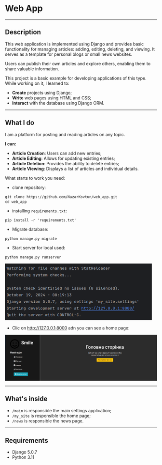 # Web App

<hr>

## Description
This web application is implemented using Django and provides basic functionality 
for managing articles: adding, editing, deleting, and viewing. It serves as a template 
for personal blogs or small news websites.

Users can publish their own articles and explore others, enabling them to share valuable information.

This project is a basic example for developing applications of this type. While working on it, I learned to:
- **Create** projects using Django;
- **Write** web pages using HTML and CSS;
- **Interact** with the database using Django ORM.

<hr>

## What I do
I am a platform for posting and reading articles on any topic.

**I can:**
- **Article Creation**: Users can add new entries;
- **Article Editing**: Allows for updating existing entries;
- **Article Deletion**: Provides the ability to delete entries;
- **Article Viewing**: Displays a list of articles and individual details.


What starts to work you need:
- clone repository:
```commandline
git clone https://github.com/NazarKovtun/web_app.git
cd web_app
```
- installing `requirements.txt`:
```commandline
pip install -r 'requirements.txt'
```
- Migrate database:
```commandline
python manage.py migrate
```
- Start server for local used:
```commandline
python manage.py runserver
```

![runserver.png](my_site/img/runserver.png)

- Clic on http://127.0.0.1:8000 adn you can see a home page:

![main_page.png](my_site/img/main_page.png)
<hr>

## What's inside
- `/main` is responsible the main settings application;
- `/my_site` is responsible the home page;
- `/news` is responsible the news page.

<hr>

## Requirements
- Django 5.0.7
- Python 3.11